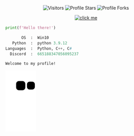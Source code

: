 <p align="center"><img src="https://gpvc.arturio.dev/LethalAspect" alt="Visitors"></a>
<img src="https://img.shields.io/badge/dynamic/json?&label=Total%20Stars&color=bb2527&style=flat&style=for-the-badge&query=%24.stars&url=https://api.github-star-counter.workers.dev/user/LethalAspect" alt="Profile Stars"></a>
<img src="https://img.shields.io/badge/dynamic/json?&label=Total%20Forks&color=bb2527&style=flat&style=for-the-badge&query=%24.forks&url=https://api.github-star-counter.workers.dev/user/LethalAspect" alt="Profile Forks"></a>
<p align="center"><a href="https://www.youtube.com/watch?v=xvFZjo5PgG0" target="_blank"><img src="https://www.iconpacks.net/icons/2/free-click-icon-2384-thumb.png" alt="click me"></a></p></p>

```python
print(f'Hello there!')
```

```python
       OS  :  Win10
   Python  :  python 3.9.12
Languages  :  Python, C++, C#
  Discord  :  665188347056095237
```

```text
Welcome to my profile!
```

<a href="https://discord.gg/S7sb24pCzn" target="_blank"><img src="https://github.com/AstraaDev/AstraaDev/blob/output/github-contribution-grid-snake.svg" alt="snake"></a>
